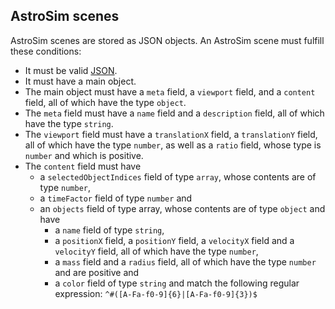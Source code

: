 ## AstroSim scenes
AstroSim scenes are stored as JSON objects. An AstroSim scene must fulfill these conditions:
* It must be valid [JSON](http://json.org).
* It must have a main object.
* The main object must have a `meta` field, a `viewport` field, and a `content` field, all of which have the type `object`.
* The `meta` field must have a `name` field and a `description` field, all of which have the type `string`.
* The `viewport` field must have a `translationX` field, a `translationY` field, all of which have the type `number`, as well as a `ratio` field, whose type is `number` and which is positive.
* The `content` field must have
  * a `selectedObjectIndices` field of type `array`, whose contents are of type `number`,
  * a `timeFactor` field of type `number` and
  * an `objects` field of type array, whose contents are of type `object` and have
    * a `name` field of type `string`,
    * a `positionX` field, a `positionY` field, a `velocityX` field and a `velocityY` field, all of which have the type `number`,
    * a `mass` field and a `radius` field, all of which have the type `number` and are positive and
    * a `color` field of type `string` and match the following regular expression: `^#([A-Fa-f0-9]{6}|[A-Fa-f0-9]{3})$`
